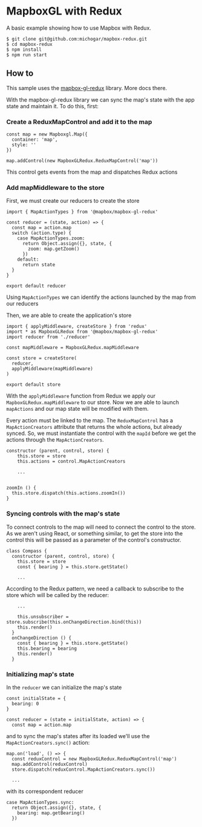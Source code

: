 # MapboxGL with Redux

A basic example showing how to use Mapbox with Redux.

```
$ git clone git@github.com:michogar/mapbox-redux.git
$ cd mapbox-redux
$ npm install
$ npm run start
```

## How to

This sample uses the [mapbox-gl-redux](https://github.com/mapbox/mapbox-gl-redux) library. More docs there.

With the mapbox-gl-redux library we can sync the map's state with the app state and maintain it. To do this, first:

### Create a ReduxMapControl and add it to the map

```
const map = new Mapboxgl.Map({
  container: 'map',
  style: ''
})

map.addControl(new MapboxGLRedux.ReduxMapControl('map'))
```

This control gets events from the map and dispatches Redux actions

### Add mapMiddleware to the store

First, we must create our reducers to create the store

```
import { MapActionTypes } from '@mapbox/mapbox-gl-redux'

const reducer = (state, action) => {
  const map = action.map
  switch (action.type) {
    case MapActionTypes.zoom:
      return Object.assign({}, state, {
        zoom: map.getZoom()
      })
    default:
      return state
  }
}

export default reducer
```

Using `MapActionTypes` we can identify the actions launched by the map from our reducers

Then, we are able to create the application's store

```
import { applyMiddleware, createStore } from 'redux'
import * as MapboxGLRedux from '@mapbox/mapbox-gl-redux'
import reducer from './reducer'

const mapMiddleware = MapboxGLRedux.mapMiddleware

const store = createStore(
  reducer,
  applyMiddleware(mapMiddleware)
)

export default store
```

With the `applyMiddleware` function from Redux we apply our `MapboxGLRedux.mapMiddleware` to our store. Now we are able
to launch `mapActions` and our map state will be modified with them.

Every action must be linked to the map. The `ReduxMapControl` has a `MapActionCreators` attribute that returns the whole
actions, but already synced. So, we must instantiate the control with the `mapId` before we get the actions through
the `MapActionCreators`.

```
constructor (parent, control, store) {
    this.store = store
    this.actions = control.MapActionCreators

    ...


zoomIn () {
  this.store.dispatch(this.actions.zoomIn())
}
```

### Syncing controls with the map's state

To connect controls to the map will need to connect the control to the store. As we aren't using React, or something similar, to get the store into the control this will be passed as a parameter of the control's constructor.

```
class Compass {
  constructor (parent, control, store) {
    this.store = store
    const { bearing } = this.store.getState()

    ...
```

According to the Redux pattern, we need a callback to subscribe to the store which will be called by the reducer:

```
    ...

    this.unsubscriber = store.subscribe(this.onChangeDirection.bind(this))
    this.render()
  }
  onChangeDirection () {
    const { bearing } = this.store.getState()
    this.bearing = bearing
    this.render()
  }
```

### Initializing map's state

In the `reducer` we can initialize the map's state

```
const initialState = {
  bearing: 0
}

const reducer = (state = initialState, action) => {
  const map = action.map
```

and to sync the map's states after its loaded we'll use the `MapActionCreators.sync()` action:

```
map.on('load', () => {
  const reduxControl = new MapboxGLRedux.ReduxMapControl('map')
  map.addControl(reduxControl)
  store.dispatch(reduxControl.MapActionCreators.sync())

  ...
```

with its correspondent reducer

```
case MapActionTypes.sync:
  return Object.assign({}, state, {
    bearing: map.getBearing()
  })
```
